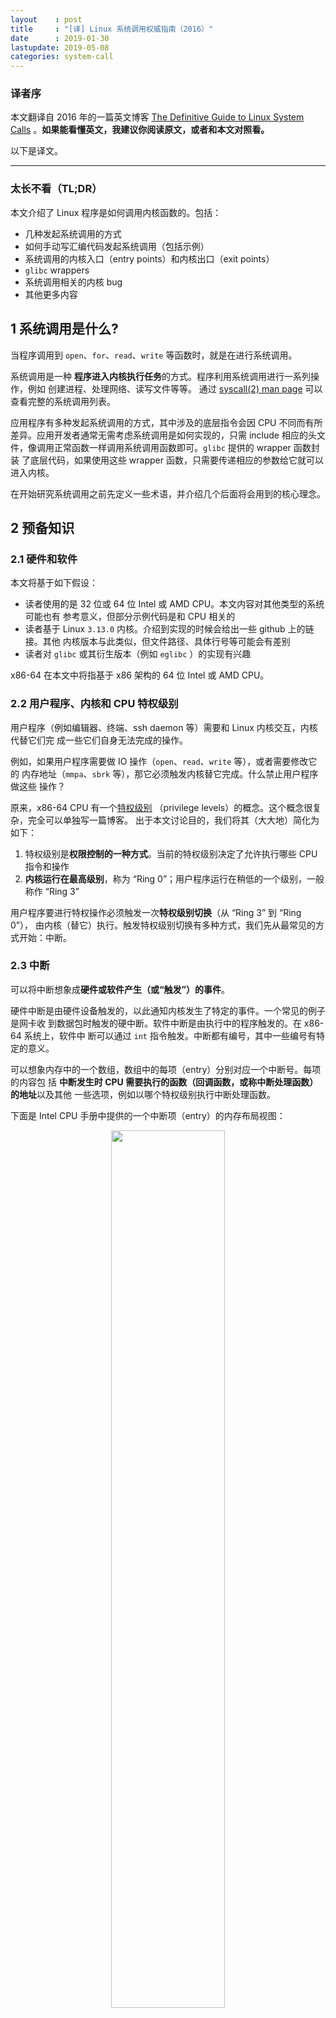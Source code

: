 ```yaml
---
layout    : post
title     : "[译] Linux 系统调用权威指南（2016）"
date      : 2019-01-30
lastupdate: 2019-05-08
categories: system-call
---
```


### 译者序

本文翻译自 2016 年的一篇英文博客 [The Definitive Guide to Linux System
Calls](https://blog.packagecloud.io/eng/2016/04/05/the-definitive-guide-to-linux-system-calls/)
。**如果能看懂英文，我建议你阅读原文，或者和本文对照看。**

以下是译文。

----

### 太长不看（TL;DR）

本文介绍了 Linux 程序是如何调用内核函数的。包括：

* 几种发起系统调用的方式
* 如何手动写汇编代码发起系统调用（包括示例）
* 系统调用的内核入口（entry points）和内核出口（exit points）
* `glibc` wrappers
* 系统调用相关的内核 bug
* 其他更多内容

## 1 系统调用是什么?

当程序调用到 `open`、`for`、`read`、`write` 等函数时，就是在进行系统调用。

系统调用是一种 **程序进入内核执行任务**的方式。程序利用系统调用进行一系列操作，例如
创建进程、处理网络、读写文件等等。 通过 [syscall(2) man
page](http://man7.org/linux/man-pages/man2/syscalls.2.html) 可以查看完整的系统调用列表。

应用程序有多种发起系统调用的方式，其中涉及的底层指令会因 CPU 不同而有所
差异。应用开发者通常无需考虑系统调用是如何实现的，只需 include 相应的头文
件，像调用正常函数一样调用系统调用函数即可。`glibc` 提供的 wrapper 函数封装
了底层代码，如果使用这些 wrapper 函数，只需要传递相应的参数给它就可以进入内核。

在开始研究系统调用之前先定义一些术语，并介绍几个后面将会用到的核心理念。

## 2 预备知识

### 2.1 硬件和软件

本文将基于如下假设：

* 读者使用的是 32 位或 64 位 Intel 或 AMD CPU。本文内容对其他类型的系统可能也有
  参考意义，但部分示例代码是和 CPU 相关的
* 读者基于 Linux `3.13.0` 内核。介绍到实现的时候会给出一些 github 上的链接。其他
  内核版本与此类似，但文件路径、具体行号等可能会有差别
* 读者对 `glibc` 或其衍生版本（例如 `eglibc` ）的实现有兴趣

x86-64 在本文中将指基于 x86 架构的 64 位 Intel 或 AMD CPU。

### 2.2 用户程序、内核和 CPU 特权级别

用户程序（例如编辑器、终端、ssh daemon 等）需要和 Linux 内核交互，内核代替它们完
成一些它们自身无法完成的操作。

例如，如果用户程序需要做 IO 操作（`open`、`read`、`write` 等），或者需要修改它的
内存地址（`mmpa`、`sbrk` 等），那它必须触发内核替它完成。什么禁止用户程序做这些
操作？

原来，x86-64 CPU 有一个[特权级别](https://en.wikipedia.org/wiki/Privilege_level)
（privilege levels）的概念。这个概念很复杂，完全可以单独写一篇博客。
出于本文讨论目的，我们将其（大大地）简化为如下：

1. 特权级别是**权限控制的一种方式**。当前的特权级别决定了允许执行哪些 CPU 指令和操作
1. **内核运行在最高级别**，称为 “Ring 0”；用户程序运行在稍低的一个级别，一般称作 “Ring 3”

用户程序要进行特权操作必须触发一次**特权级别切换**（从 “Ring 3” 到 “Ring 0”），
由内核（替它）执行。触发特权级别切换有多种方式，我们先从最常见的方式开始：中断。

### 2.3 中断

可以将中断想象成**硬件或软件产生（或“触发”）的事件**。

硬件中断是由硬件设备触发的，以此通知内核发生了特定的事件。一个常见的例子是网卡收
到数据包时触发的硬中断。软件中断是由执行中的程序触发的。在 x86-64 系统上，软件中
断可以通过 `int` 指令触发。中断都有编号，其中一些编号有特定的意义。

可以想象内存中的一个数组，数组中的每项（entry）分别对应一个中断号。每项的内容包
括 **中断发生时 CPU 需要执行的函数（回调函数，或称中断处理函数）的地址**以及其他
一些选项，例如以哪个特权级别执行中断处理函数。

下面是 Intel CPU 手册中提供的一个中断项（entry）的内存布局视图：

<p align="center"><img src="/assets/img/system-call-definitive-guide/idt.png" width="60%" height="60%"></p>

注意其中有一个 2 bit 的 `DPL`（Descriptor Privilege Level，描述符特权级别）字段
，这个值表示执行中断处理函数时 CPU 所应满足的最小特权级别。

这就是**当一个特定类型的中断事件发生时，CPU 如何知道中断函数的地址，以及它应该以
哪个特权级别执行中断函数的原理。**

实际上 x86-64 系统的中断还有很多其他方式。想了解更多可以阅读：

1. [8259 可编程中断控制器](http://wiki.osdev.org/8259_PIC)（8259 Programmable Interrupt Controller）
1. [高级中断控制器](http://wiki.osdev.org/APIC)（Advanced Interrupt Controllers）
1. [IO 高级中断控制器](http://wiki.osdev.org/IOAPIC)（IO Advanced Interrupt Controllers）

处理硬件和软件中断时还有其他一些复杂之处，例如中断号冲突（collision）和重映射
（remapping）。在本篇中我们不考虑这些方面。

### 2.4 型号特定寄存器（MSR）

（CPU）型号特定寄存器（Model Specific Registers， MSR）是用于特殊目的的控制寄存
器，可以控制 CPU 的特定特性。CPU 文档里列出了每个 MSR 的地址。

`rdmsr` 和 `wrmsr` 指令可以读写 MSR，也有命令行工具可以读写 MSR，但是不推荐这样
做，因为改变这些值（尤其是系统正在运行时）是非常危险的，除非你非常小心，知道自己
在做什么。

如果不怕导致系统不稳定或造成不可逆的数据损坏，那可以安装 `msr-tools` 并加载
`msr` 内核模块，然后就可以读写 MSR 了：

```shell
$ sudo apt-get install msr-tools
$ sudo modprobe msr
$ sudo rdmsr
```

本文接下来的一些系统调用使用了 MSR。

### 2.5 不要手写汇编代码发起系统调用

**手写汇编代码来发起系统调用并不是一个好主意**。其中一个重要原因是，`glibc` 中有
一些额外代码在系统调用之前或之后执行（而你自己写的汇编代码没有做这些类似的工作）
。

接下来的例子中我们使用 `exit` 系统调用。事实上你可以用
[`atexit`](http://man7.org/linux/man-pages/man3/atexit.3.html)函数向 `exit` 注册
回调函数，在它退出的时候就会执行。这些函数是从 `glibc` 里调用的，而不是内核。因
此，如果你自己写的汇编代码调用 `exit`，那注册的回调函数就不会被执行，因为这种方
式绕过了 `glibc`。

然而，徒手写汇编来调系统调用是一次很好的学习方式。

## 3 传统系统调用（Legacy system calls）

根据前面的知识我们知道了两件事情：

1. **软中断可以触发内核执行**
1. **`int` 指令可以产生软中断**

将两者结合，我们就来到了 Linux 传统（Legacy）的系统调用接口。

Linux 内核预留了一个特殊的软中断号 `128` (`0x80`)，用户空间程序使用它可以进入内
核执行系统调用，对应的中断处理函数是 `ia32_syscall`。接下来看代码实现。

从 `trap_init` 函数开始，[arch/x86/kernel/traps.c](https://github.com/torvalds/linux/blob/v3.13/arch/x86/kernel/traps.c#L770)：

```shell
void __init trap_init(void)
{
        /* ..... other code ... */

        set_system_intr_gate(IA32_SYSCALL_VECTOR, ia32_syscall);
```

其中 `IA32_SYSCALL_VECTOR` 为 `0x80`，定义在
[arch/x86/include/asm/irq_vectors.h.](https://github.com/torvalds/linux/blob/v3.13/arch/x86/kernel/traps.c#L770)
。

但是， **如果内核只给用户空间程序预留了一个软中断，内核如何知道中断触发的时候，该去
执行哪个系统调用呢？**

答案是，用户程序会将系统调用编号放到 `eax` 寄存器，系统调用所需的参数放到其他的
通用寄存器上。

[arch/x86/ia32/ia32entry.S](https://github.com/torvalds/linux/blob/v3.13/arch/x86/ia32/ia32entry.S#L378-L397) 对这个过程做了注释：

```c
* Emulated IA32 system calls via int 0x80.
 *
 * Arguments:
 * %eax System call number.
 * %ebx Arg1
 * %ecx Arg2
 * %edx Arg3
 * %esi Arg4
 * %edi Arg5
 * %ebp Arg6    [note: not saved in the stack frame, should not be touched]
 *
```

现在我们知道了如何发起系统调用，也知道了系统调用的参数应该放到哪里，接下来就写一
些内联汇编来试试。

### 3.1 用户程序端：写汇编发起传统系统调用

发起一次传统系统调用只需要少量内联汇编。虽然从学习的角度来说很有趣，但是我建议读
者永远不要（在生产环境）这样做。

在这个例子中，我们将调用 `exit` 系统调用，它只有一个参数：返回值。

首先，我们要找到 `exit` 的系统调用编号。内核有一个文件列出了所有的系统调用编号。
在编译期间，这个文件会被多个脚本处理，最后生成用户空间会用到的头文件。这个列表位
于[arch/x86/syscalls/syscall_32.tbl](https://github.com/torvalds/linux/blob/v3.13/arch/x86/syscalls/syscall_32.tbl)：

```c
1 i386  exit      sys_exit
```

`exit` 的系统调用编号是 1。根据前面的信息，我们只需要将系统调用编号放到 `eax` 寄
存器，然后将第一个参数（返回值）放到 `ebx`。

如下是实现这个功能的简单 C 代码，其中包括几行内联汇编。这里将返回值设置为 `42`。
(这个程序其实还可以进一步简化，这样写是为了让没有 GCC 内联汇编基础的读者更容易看
懂。)

```c
int
main(int argc, char *argv[])
{
  unsigned int syscall_nr = 1;
  int exit_status = 42;

  asm ("movl %0, %%eax\n"
       "movl %1, %%ebx\n"
       "int $0x80"
    : /* output parameters, we aren't outputting anything, no none */
      /* (none) */
    : /* input parameters mapped to %0 and %1, repsectively */
      "m" (syscall_nr), "m" (exit_status)
    : /* registers that we are "clobbering", unneeded since we are calling exit */
      "eax", "ebx");
}
```

编译运行，查看返回值：

```shell
$ gcc -o test test.c
$ ./test
$ echo $?
42
```

成功！我们通过触发一个软中断完成了一次传统系统调用。

### 3.2 内核端：`int $0x80` 入口

上面看到了如何从用户端触发一个系统调用，接下来看内核端是如何实现的。

前面提到内核注册了一个系统调用回调函数 `ia32_syscall`。这个函数定义在
[arch/x86/ia32/ia32entry.S](https://github.com/torvalds/linux/blob/v3.13/arch/x86/ia32/ia32entry.S#L426)
。函数里最重要的一件事情，就是调用 **真正的系统调用**：

```c
ia32_do_call:
        IA32_ARG_FIXUP
        call *ia32_sys_call_table(,%rax,8) # xxx: rip relative
```

宏 `IA32_ARG_FIXUP` 的作用是对传入的参数进行重新排列，以便能被当前的系统调用层正
确处理。

`ia32_sys_call_table` 是一个中断号列表，定义在
[arch/x86/ia32/syscall_ia32.c](https://github.com/torvalds/linux/blob/v3.13/arch/x86/ia32/syscall_ia32.c#L18-L25)
，注意代码结束处的 `#include`：

```c
const sys_call_ptr_t ia32_sys_call_table[__NR_ia32_syscall_max+1] = {
        /*
         * Smells like a compiler bug -- it doesn't work
         * when the & below is removed.
         */
        [0 ... __NR_ia32_syscall_max] = &compat_ni_syscall,
#include <asm/syscalls_32.h>
};
```

回忆前面在 [arch/x86/syscalls/syscall_64.tbl](https://github.com/torvalds/linux/blob/v3.13/arch/x86/syscalls/syscall_64.tbl#L69)
中看到了系统调用列表的定义。有几个脚本会在内核编译期间运行，通过这个文件生成
`syscalls_32.h` 头文件，后者是合法的 C 代码文件，通过上面看到的`#include` 插入到
`ia32_sys_call_table`。

这就是通过 **传统系统调用方式**进入内核的过程。

### 3.3 `iret`: 系统调用返回

至此我们已经看到了如何通过软中断进入内核，那么，系统调用结束后，内核又是如何释放
特权级别回到用户空间的呢？

如果查看 [Intel Software Developer's
Manual](ftp://download.intel.com/design/processor/manuals/253668.pdf)（警告：很
大的 PDF），里面有一张非常有帮助的图，它解释了当特权级别变化时，程序栈是如何组织的：

<p align="center"><img src="/assets/img/system-call-definitive-guide/isr_stack.png" width="60%" height="60%"></p>

执行转交给 `ia32_syscall` 时会发生特权级别切换，其结果是进入 `ia32_syscall` 时的
栈会变成如上图所示的样子。从中可以看出，**返回地址、包含特权级别的 CPU flags 以
及其他一些参数都在 `ia32_syscall` 执行之前压入栈顶**。所以，内核只需要**将这些值
从栈里复制回它们原来所在的寄存器，程序就可以回到用户空间继续执行**。那么，如何做
呢？

有几种方式，其中最简单的是通过 `iret` 指令。

Intel 指令集手册解释说 `iret` 指令从栈上依次 pop 返回地址和保存的寄存器值：

> As with a real-address mode interrupt return, the IRET instruction pops the
> return instruction pointer, return code segment selector, and EFLAGS image
> from the stack to the EIP, CS, and EFLAGS registers, respectively, and then
> resumes execution of the interrupted program or procedure.

要在内核中找到相应的代码有点困难，因为它隐藏在多层宏后面，系统依赖这些宏处理很
多事情，比例信号和 `ptrace` 系统返回跟踪。

`irq_return` 定义在 [arch/x86/kernel/entry_64.S](https://github.com/torvalds/linux/blob/v3.13/arch/x86/kernel/entry_64.S#L1042-L1043)：

```c
irq_return:
  INTERRUPT_RETURN
```

其中 `INTERRUPT_RETURN` 定义在
[arch/x86/include/asm/irqflags.h](https://github.com/torvalds/linux/blob/v3.13/arch/x86/include/asm/irqflags.h#L132)
，就是 `iretq`。

**以上就是传统系统调用如何工作的。**

## 4 快速系统调用

传统系统调用看起来合情合理，但也有新的方式，它们不需要软中断，因此更快。

两种快速方法都包含两个指令：一个进入内核的指令和一个离开内核的指令。在 Intel CPU
文档中，两种方法都被称作**“快速系统调用”（Fast System Call）**。

但当 CPU 是 32bit 或 64bit 模式时，哪种方法是合法的，Intel 和 AMD 的实现不同。为
了最大化 Intel 和 AMD CPU 的兼容性：

1. 在 32bit 系统上：使用 `sysenter` 和 `sysexit`
1. 在 64bit 系统上：使用 `syscall` 和 `sysret`

### 4.1 32-bit 快速系统调用

#### 4.1.1 `sysenter`/`sysexit`

使用 `sysenter` 发起系统调用比使用传统中断方式复杂很多，涉及更多用户程序（通过
`glibc`）和内核之间的协作。

我们逐步来看，一窥其中乾坤。首先来看 [Intel Instruction Set
Reference](http://www.intel.com/content/dam/www/public/us/en/documents/manuals/64-ia-32-architectures-software-developer-vol-2b-manual.pdf)
（警告：很大的 PDF）如何描述 `sysenter` 的，以及如何使用它。

> Prior to executing the SYSENTER instruction, software must specify the
> privilege level 0 code segment and code entry point, and the privilege level 0
> stack segment and stack pointer by writing values to the following MSRs:
>
> • IA32_SYSENTER_CS (MSR address 174H) — The lower 16 bits of this MSR are the
> segment selector for the privilege level 0 code segment. This value is also
> used to determine the segment selector of the privilege level 0 stack segment
> (see the Operation section). This value cannot indicate a null selector.
>
> • IA32_SYSENTER_EIP (MSR address 176H) — The value of this MSR is loaded into
> RIP (thus, this value references the first instruction of the selected
> operating procedure or routine). In protected mode, only bits 31:0 are loaded.
>
> • IA32_SYSENTER_ESP (MSR address 175H) — The value of this MSR is loaded into
> RSP (thus, this value contains the stack pointer for the privilege level 0
> stack). This value cannot represent a non-canonical address. In protected
> mode, only bits 31:0 are loaded.

换言之，为了使 `sysenter` 能够接收到系统调用请求，内核必须设置 3 个 MSR。这里最
有意思的 MSR 是 `IA32_SYSENTER_EIP`（地址 `0x176`），内核将回调函数地址放在这里
，当 `sysenter` 指令执行的时候，就触发调用相应的回调函数。

内核里写 MSR 的地方
[arch/x86/vdso/vdso32-setup.c](https://github.com/torvalds/linux/blob/v3.13/arch/x86/vdso/vdso32-setup.c#L240)：

```c
void enable_sep_cpu(void)
{
        /* ... other code ... */

        wrmsr(MSR_IA32_SYSENTER_EIP, (unsigned long) ia32_sysenter_target, 0);
```

其中 `MSR_IA32_SYSENTER_EIP` 定义在
[arch/x86/include/uapi/asm/msr-index.h](https://github.com/torvalds/linux/blob/v3.13/arch/x86/include/uapi/asm/msr-index.h#L54)
，值为 `0x00000176`。

和传统软中断系统调用类似，使用 `sysenter` 创建快速系统调用时也需要一个约定（
convention ）。内核的 [arch/x86/ia32/ia32entry.S](https://github.com/torvalds/linux/blob/v3.13/arch/x86/ia32/ia32entry.S#L99-L117) 这里对这一过程做了注释说明：

```c
 * 32bit SYSENTER instruction entry.
 *
 * Arguments:
 * %eax System call number.
 * %ebx Arg1
 * %ecx Arg2
 * %edx Arg3
 * %esi Arg4
 * %edi Arg5
 * %ebp user stack
 * 0(%ebp) Arg6
```

回忆前面讲的，传统系统调用方式包含一个 `iret` 指令，用于在调用结束时返回用户程序。

跟踪 `sysenter` 工作的逻辑是一项相当复杂的工作，因为和软中断不同，`sysenter` 并
不保存返回地址。内核在调用 `sysenter` 之前所做的工作随着内核版本在不断变化（已经
变了，接下来在 Bugs 小节会看到）。

为了消除将来的变动带来的影响，用户程序使用一个叫 `__kernel_vsyscall`
的函数，它在内核实现，但每个用户进程启动的时候它会映射到用户进程。这颇为怪异，它
是内核函数，但在用户空间运行。其实，`__kernel_vsyscall` 是一种被称为**虚拟动态共
享库**（virtual Dynamic Shared Object, vDSO）的一部分，这种技术允许**在用户空间
执行内核代码**。我们后面会深入介绍 vDSO 的原理和用途。现在，先看
`__kernel_vsyscall` 的实现。

#### 4.1.2 `__kernel_vsyscall` 实现

内核函数 `__kernel_vsyscall` 封装了 `sysenter` 调用约定（calling convention）,见
[arch/x86/vdso/vdso32/sysenter.S](https://github.com/torvalds/linux/blob/v3.13/arch/x86/vdso/vdso32/sysenter.S#L31-L40)
：

```c
__kernel_vsyscall:
.LSTART_vsyscall:
        push %ecx
.Lpush_ecx:
        push %edx
.Lpush_edx:
        push %ebp
.Lenter_kernel:
        movl %esp,%ebp
        sysenter
```

`__kernel_vsyscall` 属于 vDSO 的一部分，vDSO 是共享库，那用户程序是如何在运行时
确定函数地址的呢？

`__kernel_vsyscall` 的地址写入了 [ELF auxiliary
vector](https://www.gnu.org/software/libc/manual/html_node/Auxiliary-Vector.html)
（辅助功能矢量），用户程序能（典型情况下通过 `glibc`）找到后者并使用它。寻找 ELF
auxiliary vector 有多种方式：

1. 通过 [`getauxval`](http://man7.org/linux/man-pages/man3/getauxval.3.html)，带 `AT_SYSINFO` 参数
1. 遍历环境变量，从内存解析

方法 1 是最简单的方式，但 `glibc` 2.16+ 才支持。下面的示例代码使用方法 2.

我们已经看到，`__kernel_vsyscall` 在调用 `sysenter` 之前做了一些 bookkeeping 工
作。因此，要手动进入 `sysenter`，我们需要：

1. 在 ELF auxiliary vector 中搜索 `AT_SYSINFO` 字段，这是写 `__kernel_vsyscall`
   地址的地方
1. 将系统调用编号和参数写入寄存器，这一步和传统系统调用的步骤类似
1. 调用 `__kernel_vsyscall`

不要试图自己写进入 `sysenter` 的 wrapper 函数，因为内核和它的进出系统调用的约定
随着时间在变，最终你的代码会变得不可用。应该永远使用 `__kernel_vsyscall` 进入
`sysenter`。

#### 4.1.3 用户程序端：写汇编调用 `sysenter`

和传统系统调用的例子一样，我们手动调用 `exit` ，设置返回值为 `42`。

`exit` 系统调号是 1，根据上面描述的调用接口，我们需要将系统调用编号放到 `eax` 寄
存器，第一个参数（返回值）放到 `ebx`。

(这个程序其实还可以进一步简化，这样写是为了让没有 GCC 内联汇编基础的读者更容易看
懂。)

```c
#include <stdlib.h>
#include <elf.h>

int
main(int argc, char* argv[], char* envp[])
{
  unsigned int syscall_nr = 1;
  int exit_status = 42;
  Elf32_auxv_t *auxv;

  /* auxilliary vectors are located after the end of the environment
   * variables
   *
   * check this helpful diagram: https://static.lwn.net/images/2012/auxvec.png
   */
  while(*envp++ != NULL);

  /* envp is now pointed at the auxilliary vectors, since we've iterated
   * through the environment variables.
   */
  for (auxv = (Elf32_auxv_t *)envp; auxv->a_type != AT_NULL; auxv++)
  {
    if( auxv->a_type == AT_SYSINFO) {
      break;
    }
  }

  /* NOTE: in glibc 2.16 and higher you can replace the above code with
   * a call to getauxval(3):  getauxval(AT_SYSINFO)
   */

  asm(
      "movl %0,  %%eax    \n"
      "movl %1, %%ebx    \n"
      "call *%2          \n"
      : /* output parameters, we aren't outputting anything, no none */
        /* (none) */
      : /* input parameters mapped to %0 and %1, repsectively */
        "m" (syscall_nr), "m" (exit_status), "m" (auxv->a_un.a_val)
      : /* registers that we are "clobbering", unneeded since we are calling exit */
        "eax", "ebx");
}
```

(译者注：这里 `main` 函数 `main(int argc, char* argv[], char* envp[])`的签名很特
殊，常见的 `main` 都是不带参数或带两个参数，带三个参数的平时还是比较少见。)

编译，运行，查看返回值：

```shell
$ gcc -m32 -o test test.c
$ ./test
$ echo $?
42
```

成功！我们使用 `sysenter` 方法调用了 `exit` 系统调用，而不是通过触发软件中断的方式。

#### 4.1.4 内核端：`sysenter` 入口

现在已经看到了如何在用户程序中通过 `__kernel_vsyscall` 以 `sysenter` 方式进入系
统调用，接下来看一下内核端的实现。

回忆前面，内核注册了一个系统调用回调函数 `ia32_sysenter_taret`。这个函数在
[arch/x86/ia32/ia32entry.S](https://github.com/torvalds/linux/blob/v3.13/arch/x86/ia32/ia32entry.S#L162-L163)
。看下执行系统调用的时候 `eax` 寄存器中的值如何被使用的：

```c
sysenter_dispatch:
        call    *ia32_sys_call_table(,%rax,8)
```

这和前面传统系统调用的代码完全相同：用系统调用编号作为索引去
`ia32_sys_call_table` 列表查找回调函数。也就是说，做完必须的 bookkeeping 工作后，
传统方式和 `sysenter` 方式通过相同的机制（表+索引）分发系统调用。

`ia32_sys_call_table` 是如何定义及构建出来的可以查看前面 `int $0x80 入口` 小节。

这就是通过 **`sysenter` 系统调用方式**进入内核的原理。

#### 4.1.5 `sysexit`：从 `sysenter` 返回

内核使用 `sysexit` 指令恢复用户程序的执行。

这个指令的使用并不像 `iret` 那样直接。调用者必须将需要返回的地址放到 `rdx` 寄存
器，将需要使用的栈地址放到 `rcx` 寄存器。这意味着**应用程序需要自己计算程序恢复
执行时的地址**，保存这个值，然后在调用 `sysexit` 之前恢复它。这个过程的代码实现
[arch/x86/ia32/ia32entry.S](https://github.com/torvalds/linux/blob/v3.13/arch/x86/ia32/ia32entry.S#L169-L185)
：

```c
sysexit_from_sys_call:
        andl    $~TS_COMPAT,TI_status+THREAD_INFO(%rsp,RIP-ARGOFFSET)
        /* clear IF, that popfq doesn't enable interrupts early */
        andl  $~0x200,EFLAGS-R11(%rsp)
        movl    RIP-R11(%rsp),%edx              /* User %eip */
        CFI_REGISTER rip,rdx
        RESTORE_ARGS 0,24,0,0,0,0
        xorq    %r8,%r8
        xorq    %r9,%r9
        xorq    %r10,%r10
        xorq    %r11,%r11
        popfq_cfi
        /*CFI_RESTORE rflags*/
        popq_cfi %rcx                           /* User %esp */
        CFI_REGISTER rsp,rcx
        TRACE_IRQS_ON
        ENABLE_INTERRUPTS_SYSEXIT32
```

`ENABLE_INTERRUPTS_SYSEXIT32` 宏封装了 `sysexit`，定义在
[arch/x86/include/asm/irqflags.h](https://github.com/torvalds/linux/blob/v3.13/arch/x86/include/asm/irqflags.h#L139-L143)
。

这就是 **32 位系统上的快速系统调用**是如何工作的。

### 4.2 64-bit 快速系统调用

接下来看 64 位系统的快速系统调用的工作原理，它用到了 `syscall` 和 `sysret` 两个
指令。

#### 4.2.1 `syscall`/`sysret`

[Intel Instruction Set
Reference](http://www.intel.com/content/dam/www/public/us/en/documents/manuals/64-ia-32-architectures-software-developer-vol-2b-manual.pdf)
(警告：很大的 PDF）解释了 `syscall` 是如何工作的：

> SYSCALL invokes an OS system-call handler at privilege level 0. It does so by
> loading RIP from the IA32_LSTAR MSR (after saving the address of the
> instruction following SYSCALL into RCX).

意思是，要使内核接收系统调用请求，必须将对应的回调函数地址写到 `IA32_LSTAR` MSR
。相应的代码实现在
[arch/x86/kernel/cpu/common.c](https://github.com/torvalds/linux/blob/v3.13/arch/x86/kernel/cpu/common.c#L1128)
：

```c
void syscall_init(void)
{
        /* ... other code ... */
        wrmsrl(MSR_LSTAR, system_call);
```

`MSR_LSART` 的值是 `0xc0000082`，定义在
[arch/x86/include/uapi/asm/msr-index.h](https://github.com/torvalds/linux/blob/v3.13/arch/x86/include/uapi/asm/msr-index.h#L9)
。

和传统系统调用类似，`syscall` 方式需要定义一种调用约定（convention）：
**用户空间程序将系统调用编号放到 `rax` 寄存器，参数放到通用寄存器。**
这定义在 [x86-64 ABI](http://www.x86-64.org/documentation/abi.pdf) 的 A.2.1 小节:

> 1. User-level applications use as integer registers for passing the sequence
>    %rdi, %rsi, %rdx, %rcx, %r8 and %r9. The kernel interface uses %rdi, %rsi,
>    %rdx, %r10, %r8 and %r9.
> 2. A system-call is done via the syscall instruction. The kernel destroys
>    registers %rcx and %r11.
> 3. The number of the syscall has to be passed in register %rax.
> 4. System-calls are limited to six arguments,no argument is passed directly on
>    the stack.
> 5. Returning from the syscall, register %rax contains the result of the
>    system-call. A value in the range between -4095 and -1 indicates an error,
>    it is -errno.
> 6. Only values of class INTEGER or class MEMORY are passed to the kernel.

内核源文件 [arch/x86/kernel/entry_64.S](https://github.com/torvalds/linux/blob/v3.13/arch/x86/kernel/entry_64.S#L569-L591) 也对这个有注释说明。

接下来写汇编试验一下。

#### 4.2.2 用户空间：发起系统调用

还是前面的例子，手动写代码调用 `exit` 系统调用，设置返回值为 `42` 。

首先找 `exit` 的系统调用编号，这次定义在
[arch/x86/syscalls/syscall_64.tbl](https://github.com/torvalds/linux/blob/v3.13/arch/x86/syscalls/syscall_64.tbl#L69)
：

```c
60      common  exit                    sys_exit
```

按照调用约定，需要将 `60` 放到 `rax` 寄存器，第一个参数（返回值）放到 `rdi` 寄存
器。

相应的 C 代码：

```c
int
main(int argc, char *argv[])
{
  unsigned long syscall_nr = 60;
  long exit_status = 42;

  asm ("movq %0, %%rax\n"
       "movq %1, %%rdi\n"
       "syscall"
    : /* output parameters, we aren't outputting anything, no none */
      /* (none) */
    : /* input parameters mapped to %0 and %1, repsectively */
      "m" (syscall_nr), "m" (exit_status)
    : /* registers that we are "clobbering", unneeded since we are calling exit */
      "rax", "rdi");
}
```

编译，运行，查看返回值：

```shell
$ gcc -o test test.c
$ ./test
$ echo $?
42
```

成功！我们通过 **`syscall` 方式**完成了一次系统调用，避免了软中断，从而速度更快。

#### 4.2.3 内核空间：`syscall` 入口

接下来看内核端是如何实现的。

回忆前面，我们看到一个名为 `system_call` 函数的地址写到了 `LSTAR` MSR。
我们来看下这个函数的实现，看它如何使用 `rax` 将执行交给系统调用的，
[arch/x86/kernel/entry_64.S](https://github.com/torvalds/linux/blob/v3.13/arch/x86/kernel/entry_64.S#L629)
：

```c
        call *sys_call_table(,%rax,8)  # XXX:    rip relative
```

和传统系统调用方式类似，`sys_call_table` 是一个数组，定义在 C 文件，通过
`#include` 方式生成。
[arch/x86/kernel/syscall_64.c](https://github.com/torvalds/linux/blob/v3.13/arch/x86/kernel/syscall_64.c#L25-L32)
，注意末尾的 `#include`：

```c
asmlinkage const sys_call_ptr_t sys_call_table[__NR_syscall_max+1] = {
        /*
         * Smells like a compiler bug -- it doesn't work
         * when the & below is removed.
         */
        [0 ... __NR_syscall_max] = &sys_ni_syscall,
#include <asm/syscalls_64.h>
};
```

`syscall` 数组定义在
[arch/x86/syscalls/syscall_64.tbl](https://github.com/torvalds/linux/blob/v3.13/arch/x86/syscalls/syscall_64.tbl)
。也和传统方式类似，在内核编译期间脚本通过 `syscall_64.tbl` 生成 `syscalls_64.h`
。

这就是如何通过 `syscall` 方式的系统调用进入内核的过程。

#### 4.2.4 `sysret`：系统调用返回

内核通过 `sysret` 指令将执行过程返还给用户程序。`sysret` 比 `sysexit` 要简单，因
为当执行 `syscall` 的时候，恢复执行的地址复制到了 `rcx`。只要将值缓存到某处，在
调用 `sysret` 离开之前再把它恢复到 `rcx`，那执行过程就能恢复到 `syscall` 之前的程
序和状态。这比 `sysenter` 方便，因为后者还需要应用程序自己计算恢复执行的地址，需
要用到额外的寄存器。

相应的代码 [arch/x86/kernel/entry_64.S](https://github.com/torvalds/linux/blob/v3.13/arch/x86/kernel/entry_64.S#L650-L655)：

```c
movq RIP-ARGOFFSET(%rsp),%rcx
CFI_REGISTER    rip,rcx
RESTORE_ARGS 1,-ARG_SKIP,0
/*CFI_REGISTER  rflags,r11*/
movq    PER_CPU_VAR(old_rsp), %rsp
USERGS_SYSRET64
```

`USERGS_SYSRET64` 宏封装了 `sysret`，定义在
[arch/x86/include/asm/irqflags.h](https://github.com/torvalds/linux/blob/v3.13/arch/x86/include/asm/irqflags.h#L133-L135)
。

这就是 **64 位系统上快速系统调用**如何工作的。

## 5 通过 `syscall(2)` 半手动发起系统调用

现在，我们已经看到如何手动写汇编通过几种不同方式触发系统调用了。通常不需要自己写
汇编程序，`glibc` 已经提供了 wrapper 函数处理这些事情。然而，有些系统调用 `glibc`
没有提供 wrapper，一个例子是
[`futex`](http://man7.org/linux/man-pages/man7/futex.7.html#NOTES)，**快速用户空
间锁（fast userspace locking）**系统调用。为什么没有为 `futex` 实现一个 wrapper
呢？

`futex` 的设计里它**只会被库函数（library）调用，并不会被应用程序直接调用**。因
此，要调用 `futex`，你有两种方式可选：

1. 为每个你希望支持的平台生成汇编 stubs（桩函数）
1. 使用 `glibc` 提供的 `syscall` wrapper

如果要使用一个没有 wrapper 的系统，你应该首选方法 2。

接下来看如何使用 `glibc` 提供的 `syscall` 调用 `exit`，返回 `42`。

```c
#include <unistd.h>

int
main(int argc, char *argv[])
{
  unsigned long syscall_nr = 60;
  long exit_status = 42;

  syscall(syscall_nr, exit_status);
}
```

编译，运行，查看返回值：

```shell
$ gcc -o test test.c
$ ./test
$ echo $?
42
```

成功！我们用 `glibc` 提供的 `syscall` wrapper 发起了 `exit` 系统调用。

### `glibc` `syscall` wrapper 内部实现

代码 [sysdeps/unix/sysv/linux/x86_64/syscall.S](https://github.molgen.mpg.de/git-mirror/glibc/blob/glibc-2.15/sysdeps/unix/sysv/linux/x86_64/syscall.S#L24-L42)：

```c
/* Usage: long syscall (syscall_number, arg1, arg2, arg3, arg4, arg5, arg6)
   We need to do some arg shifting, the syscall_number will be in
   rax.  */


        .text
ENTRY (syscall)
        movq %rdi, %rax         /* Syscall number -> rax.  */
        movq %rsi, %rdi         /* shift arg1 - arg5.  */
        movq %rdx, %rsi
        movq %rcx, %rdx
        movq %r8, %r10
        movq %r9, %r8
        movq 8(%rsp),%r9        /* arg6 is on the stack.  */
        syscall                 /* Do the system call.  */
        cmpq $-4095, %rax       /* Check %rax for error.  */
        jae SYSCALL_ERROR_LABEL /* Jump to error handler if error.  */
L(pseudo_end):
        ret                     /* Return to caller.  */
```

前面我们介绍过 x86_64 ABI 文档，描述了用户态和内核态的调用约定。

**这段汇编 stub 代码非常酷，因为它同时展示了两个调用约定**：传递给这个函数的参数
符合 **用户空间调用约定**，然后将这些参数移动到其他寄存器，使得它们在通过 `syscall`
进入内核之前符合 **内核调用约定**。

这就是 `glibc` wrapper 如何工作的。

## 6 虚拟系统调用

到目前为止，我们已经展示了通过多种触发系统调用的方式从用户空间进入内核的过程。

**能否让用户程序不进入内核，就可以发起特定的系统调用呢？**

这就是 Linux **虚拟动态共享库**（VDSO）技术。Linux vDSO 是一段内核代码，但映射到
用户空间，因而可以被用户空间程序直接调用。其设计思想就是部分系统调用无需用户程序
进入内核就可以调用，**一个例子就是 `gettimeofday`**。

调用 `gettimeofday` 的程序无需进入内核，而是调用内核提供的、运行在用户空间的代码
。无需软中断，无需复杂的 `sysenter` 或 `syscall` 等 bookkeeping 工作，就像一个正
常的函数调用一样。

使用 `ldd` 查看时，可以看到列出的第一个已加载库就是 vDSO：

```shell
$ ldd `which bash`
  linux-vdso.so.1 =>  (0x00007fff667ff000)
  libtinfo.so.5 => /lib/x86_64-linux-gnu/libtinfo.so.5 (0x00007f623df7d000)
  libdl.so.2 => /lib/x86_64-linux-gnu/libdl.so.2 (0x00007f623dd79000)
  libc.so.6 => /lib/x86_64-linux-gnu/libc.so.6 (0x00007f623d9ba000)
  /lib64/ld-linux-x86-64.so.2 (0x00007f623e1ae000)
```

接下来看 vDSO 在内核是如何实现的。

### 6.1 vDSO 在内核中的实现

vDSO 的代码位于
[arch/x86/vdso/](https://github.com/torvalds/linux/tree/v3.13/arch/x86/vdso)，由
一些汇编、C 和一个连接器脚本组成。

连接器脚本是一个很酷的东西，
[arch/x86/vdso/vdso.lds.S](https://github.com/torvalds/linux/blob/v3.13/arch/x86/vdso/vdso.lds.S)
：

```shell
/*
 * This controls what userland symbols we export from the vDSO.
 */
VERSION {
        LINUX_2.6 {
        global:
                clock_gettime;
                __vdso_clock_gettime;
                gettimeofday;
                __vdso_gettimeofday;
                getcpu;
                __vdso_getcpu;
                time;
                __vdso_time;
        local: *;
        };
}
```

链接器脚本是一个很有用的东西，但知道的人并不多。这个脚本排列了即将通过 vDSO 导出
的符号（函数）。我们能看到它导出了 4 个函数，每个函数都有两个名字。每个函数的定义
可以在这个目录中的 C 文件中找到。

例如，`gettimeofday` 在 [arch/x86/vdso/vclock_gettime.c](https://github.com/torvalds/linux/blob/v3.13/arch/x86/vdso/vclock_gettime.c#L281-L282)：

```shell
int gettimeofday(struct timeval *, struct timezone *)
        __attribute__((weak, alias("__vdso_gettimeofday")));
```

这里定义了 `gettimeofday` 是 `__vdso_gettimeofday` 的[weak
alias](https://gcc.gnu.org/onlinedocs/gcc-4.3.5/gcc/Function-Attributes.html)。
后者的定义在 [同一个源文件
](https://github.com/torvalds/linux/blob/v3.13/arch/x86/vdso/vclock_gettime.c#L260-L280)
中，当用户程序调用 `gettimeofday` 时，实际执行的是 `__vdso_gettimeofday`。

### 6.2 在内存中定位 vDSO

由于[地址空间布局随机化
](https://en.wikipedia.org/wiki/Address_space_layout_randomization)（address
space layout randomization）的存在，vDSO 会在程序启动时加载到一个随机地址。
那么，用户程序是如何找到 vDSO 的呢？

前面 `sysenter` 章节，我们看到用户程序应该调用 `__kernel_vsyscall` 而
不是写他们自己的 `sysenter` 汇编代码。这个函数其实就是 vDSO 的一部分。
相同的代码用于在 [ELF auxiliary
headers](https://www.gnu.org/software/libc/manual/html_node/Auxiliary-Vector.html)
里搜索一个 `AT_SYSINFO` 类型的头，以此来定位 `__kernel_vsyscall` 的位置。

类似地，要确定 vDSO 的地址，用户程序可以搜索 `AT_SYSINFO_EHDR` 类型 ELF auxiliary
header，它包含了 vDSO 的 ELF 头的内存地址。

以上两种情况，内核都在程序加载时将 vDSO 地址写入 ELF 头，这就是为什么 vDSO 的地
址永远出现在 `AT_SYSINFO_EHDR` 和 `AT_SYSINFO` 的原因。

定位到 header 之后，用户程序就可以解析 ELF 对象（例如通过 `libelf`），调用里面的函数
。这种方式很好，因为这意味着 vDSO 可以用到一些 ELF 特性，例如 [符号版本
](https://www.akkadia.org/drepper/symbol-versioning)。

内核文档
[Documentation/vDSO/](https://github.com/torvalds/linux/tree/v3.13/Documentation/vDSO)
提供了一个解析和调用 vDSO 中函数的例子。

### 6.3 `glibc` 中的 vDSO

很多情况下大家已经用到了 vDSO，只是没意识到，这是因为 `glibc` 使用我们前面介绍的
接口对它做了封装。

当程序加载的时候，[动态连接器和加载器
](http://man7.org/linux/man-pages/man8/ld.so.8.html)会加载程序依赖的动态链接库（
DSO），其中就包括 vDSO。

解析 ELF 头的时候，`glibc` 保存了 vDSO 的位置信息等数据，后面加载的时候会用上。另
外，它还包含了一个很短的 stub 函数，在系统调用真正发生之前在 vDSO 中查找符号（函数
）。

例如，`glibc` 中的 `gettimeofday` 函数，
[sysdeps/unix/sysv/linux/x86_64/gettimeofday.c](https://github.molgen.mpg.de/git-mirror/glibc/blob/glibc-2.15/sysdeps/unix/sysv/linux/x86_64/gettimeofday.c#L26-L37)
：

```c
void *gettimeofday_ifunc (void) __asm__ ("__gettimeofday");

void *
gettimeofday_ifunc (void)
{
  PREPARE_VERSION (linux26, "LINUX_2.6", 61765110);

  /* If the vDSO is not available we fall back on the old vsyscall.  */
  return (_dl_vdso_vsym ("gettimeofday", &linux26)
          ?: (void *) VSYSCALL_ADDR_vgettimeofday);
}
__asm (".type __gettimeofday, %gnu_indirect_function");
```

这段代码在 vDSO 中寻找 `gettimeofday` 函数的地址并返回，它使用了[重定向函
数](http://willnewton.name/uncategorized/using-gnu-indirect-functions/)（
indirect function）来优雅地完成这一过程。

应用程序就是通过这种方式经 `glibc` 调用 vDSO 的 `gettimeofday` 函数，从而避免了
切换到内核、提升特权级别以及触发软中断等过程。

**以上就是 Linux 32 和 64 位系统上所有的发起系统调用的方法**，适用于 Intel 和 AMD CPU。

## 7 `glibc` 系统调用 wrappers

前面讨论的都是 Linux 系统调用本身，接下来将范围稍微向外一些，看一看 `glibc` 作为
更上层库是如何处理系统调用的。

对于很多系统调用，`glibc` 只用到了一个简单的 wrapper 程序：将参数放到合适的寄存器
，然后执行 `syscall` 或 `int $0x80` 指令，或者调用 `__kernel_vsyscall`。这个过程
用到了一系列的列表，这些列表的核心内容定义在几个文本文件里，然后被脚本文件处理之
后生成 C 代码。

例如，
[sysdeps/unix/syscalls.list](https://github.molgen.mpg.de/git-mirror/glibc/blob/glibc-2.15/sysdeps/unix/syscalls.list)
文件描述了一些常规系统调用：

```c
access          -       access          i:si    __access        access
acct            -       acct            i:S     acct
chdir           -       chdir           i:s     __chdir         chdir
chmod           -       chmod           i:si    __chmod         chmod
```

要了解每一列代表什么，请查看这个文件里的注释：
[sysdeps/unix/make-syscalls.sh](https://github.molgen.mpg.de/git-mirror/glibc/blob/glibc-2.15/sysdeps/unix/make-syscalls.sh)
。

更复杂的系统调用，例如 `exit`，并没有包含在这样的文本文件中，因为它们涉及到独立
的 C 或汇编处理函数实现。

我们将来的博客会针对有趣的系统调用来探索 `glibc` 的实现以及 Linux 内核相关的内容。

## 8 `syscall` 相关的有趣 bugs

如果不趁此机会介绍几个与 `syscall` 相关的著名的 bug，就未免太过遗憾了。

我们来看两个。

### 8.1 CVE-2010-3301

[这个安全漏洞](http://cve.mitre.org/cgi-bin/cvename.cgi?name=2010-3301)允许本地
用户获取 root 权限。

根本原因是汇编代码有一个小 bug，在 x86-64 平台上允许用户程序进行传统方式的系统调
用。恶意代码非常聪明：它用 `mmap` 在一个特定地址生成一块内存区域，然后利用整形溢
出（integer overflow）使得如下代码（还记得这段代码吗？在前面的传统系统调用小节我
们介绍过）将执行移交到一段任意地址，以内核代码模式运行，将进程的特权级别升级到
root 级。

```c
call *ia32_sys_call_table(,%rax,8)
```

### 8.2 Android `sysenter` ABI hardcode

还记得前面说过，不要在应用程序中 hardcode `sysenter` ABI 吗？

不幸的是，android-x86 的开发者犯了这个错误，导致内核 API 变了之后，android-x86
突然停止工作。

内核开发者只好恢复了老版 `sysenter` ABI，以避免那些 hardcode ABI 的 android 设备
无法使用。

[这是
](http://git.kernel.org/cgit/linux/kernel/git/tip/tip.git/commit/?id=30bfa7b3488bfb1bb75c9f50a5fcac1832970c60)
内核的修复代码，可以从中找到导致这次问题的 android 代码的 commit 地址。

记住：永远不要自己写 `sysenter` 汇编代码。如果出于某些原因不得不自己实现，请使
用和我们上面给出的例子类似的代码，至少要经过 `__kernel_vsyscall` API。

## 9 结束语

Linux 内核的系统调用基础架构相当复杂。有多种方式可以发起系统调用，各有优缺点。

通常来说，自己写汇编代码来发起系统调用并不是一个好主意，因为内核的 ABI 可能会有
不兼容更新。内核和 libc 实现通常（可能）会为每个系统自动选择最快的系统调用方式。

如果无法使用 `glibc` 提供的 wrapper（或者没有 wrapper 可用），你至少应该使用 `syscall`
wrapper，或者尝试 vDSO 提供的 `__kernel_vsyscall`。

保持关注本博客，我们将来会针对单个系统调用及其实现进行研究。

## 10 我们的相关文章

如果对本文感兴趣，那么你可能对我们的以下文章也感兴趣：

1. [(译) strace 是如何工作的]({% link _posts/2019-02-02-how-does-strace-work-zh.md %})
1. [(译) ltrace 是如何工作的]({% link _posts/2019-02-07-how-does-ltrace-work-zh.md %})
